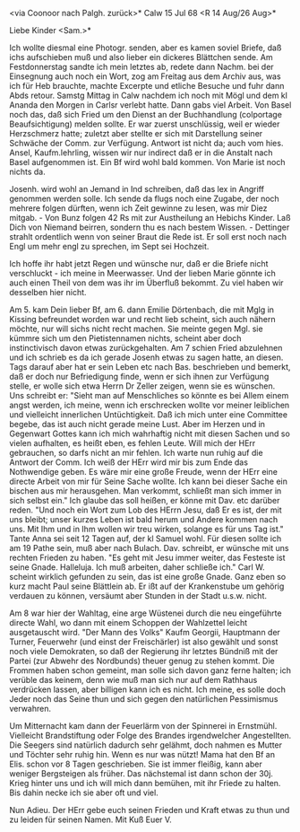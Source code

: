 <via Coonoor nach Palgh. zurück>* Calw 15 Jul 68
 <R 14 Aug/26 Aug>*

Liebe Kinder <Sam.>*

Ich wollte diesmal eine Photogr. senden, aber es kamen soviel Briefe, daß ichs aufschieben muß und also lieber ein dickeres Blättchen sende. Am Festdonnerstag sandte ich mein letztes ab, redete dann Nachm. bei der Einsegnung auch noch ein Wort, zog am Freitag aus dem Archiv aus, was ich für Heb brauchte, machte Excerpte und etliche Besuche und fuhr dann Abds retour. Samstg Mittag in Calw nachdem ich noch mit Mögl und dem kl Ananda den Morgen in Carlsr verlebt hatte. Dann gabs viel Arbeit. Von Basel noch das, daß sich Fried um den Dienst an der Buchhandlung (colportage Beaufsichtigung) melden sollte. Er war zuerst unschlüssig, weil er wieder Herzschmerz hatte; zuletzt aber stellte er sich mit Darstellung seiner Schwäche der Comm. zur Verfügung. Antwort ist nicht da; auch vom hies. Ansel, Kaufm.lehrling, wissen wir nur indirect daß er in die Anstalt nach Basel aufgenommen ist. Ein Bf wird wohl bald kommen. Von Marie ist noch nichts da.

Josenh. wird wohl an Jemand in Ind schreiben, daß das lex in Angriff genommen werden solle. Ich sende da flugs noch eine Zugabe, der noch mehrere folgen dürften, wenn ich Zeit gewinne zu lesen, was mir Diez mitgab. - Von Bunz folgen 42 Rs mit zur Austheilung an Hebichs Kinder. Laß Dich von Niemand beirren, sondern thu es nach bestem Wissen. - Dettinger strahlt ordentlich wenn von seiner Braut die Rede ist. Er soll erst noch nach Engl um mehr engl zu sprechen, im Sept sei Hochzeit.

Ich hoffe ihr habt jetzt Regen und wünsche nur, daß er die Briefe nicht verschluckt - ich meine in Meerwasser. Und der lieben Marie gönnte ich auch einen Theil von dem was ihr im Überfluß bekommt. Zu viel haben wir desselben hier nicht.

Am 5. kam Dein lieber Bf, am 6. dann Emilie Dörtenbach, die mit Mglg in Kissing befreundet worden war und recht lieb scheint, sich auch nähern möchte, nur will sichs nicht recht machen. Sie meinte gegen Mgl. sie kümmre sich um den Pietistennamen nichts, scheint aber doch instinctivisch davon etwas zurückgehalten. Am 7 schien Fried abzulehnen und ich schrieb es da ich gerade Josenh etwas zu sagen hatte, an diesen. Tags darauf aber hat er sein Leben etc nach Bas. beschrieben und bemerkt, daß er doch nur Befriedigung finde, wenn er sich ihnen zur Verfügung stelle, er wolle sich etwa Herrn Dr Zeller zeigen, wenn sie es wünschen. Uns schreibt er: "Sieht man auf Menschliches so könnte es bei Allem einem angst werden, ich meine, wenn ich erschrecken wollte vor meiner leiblichen und vielleicht innerlichen Untüchtigkeit. Daß ich mich unter eine Committee begebe, das ist auch nicht gerade meine Lust. Aber im Herzen und in Gegenwart Gottes kann ich mich wahrhaftig nicht mit diesen Sachen und so vielen aufhalten, es heißt eben, es fehlen Leute. Will mich der HErr gebrauchen, so darfs nicht an mir fehlen. Ich warte nun ruhig auf die Antwort der Comm. Ich weiß der HErr wird mir bis zum Ende das Nothwendige geben. Es wäre mir eine große Freude, wenn der HErr eine directe Arbeit von mir für Seine Sache wollte. Ich kann bei dieser Sache ein bischen aus mir herausgehen. Man verkommt, schließt man sich immer in sich selbst ein." Ich glaube das soll heißen, er könne mit Dav. etc darüber reden. "Und noch ein Wort zum Lob des HErrn Jesu, daß Er es ist, der mit uns bleibt; unser kurzes Leben ist bald herum und Andere kommen nach uns. Mit Ihm und in Ihm wollen wir treu wirken, solange es für uns Tag ist." Tante Anna sei seit 12 Tagen auf, der kl Samuel wohl. Für diesen sollte ich am 19 Pathe sein, muß aber nach Bulach. Dav. schreibt, er wünsche mit uns rechten Frieden zu haben. "Es geht mit Jesu immer weiter, das Festeste ist seine Gnade. Halleluja. Ich muß arbeiten, daher schließe ich." Carl W. scheint wirklich gefunden zu sein, das ist eine große Gnade. 
Ganz eben so kurz macht Paul seine Blättlein ab. Er ißt auf der Krankenstube um gehörig verdauen zu können, versäumt aber Stunden in der Stadt u.s.w. nicht.

Am 8 war hier der Wahltag, eine arge Wüstenei durch die neu eingeführte directe Wahl, wo dann mit einem Schoppen der Wahlzettel leicht ausgetauscht wird. "Der Mann des Volks" Kaufm Georgii, Hauptmann der Turner, Feuerwehr (und einst der Freischärler) ist also gewählt und sonst noch viele Demokraten, so daß der Regierung ihr letztes Bündniß mit der Partei (zur Abwehr des Nordbunds) theuer genug zu stehen kommt. Die Frommen haben schon gemeint, man solle sich davon ganz ferne halten; ich verüble das keinem, denn wie muß man sich nur auf dem Rathhaus verdrücken lassen, aber billigen kann ich es nicht. Ich meine, es solle doch Jeder noch das Seine thun und sich gegen den natürlichen Pessimismus verwahren.

Um Mitternacht kam dann der Feuerlärm von der Spinnerei in Ernstmühl. Vielleicht Brandstiftung oder Folge des Brandes irgendwelcher Angestellten. Die Seegers sind natürlich dadurch sehr gelähmt, doch nahmen es Mutter und Töchter sehr ruhig hin. Wenn es nur was nützt! Mama hat den Bf an Elis. schon vor 8 Tagen geschrieben. Sie ist immer fleißig, kann aber weniger Bergsteigen als früher. Das nächstemal ist dann schon der 30j. Krieg hinter uns und ich will mich dann bemühen, mit ihr Friede zu halten. Bis dahin necke ich sie aber oft und viel.

Nun Adieu. Der HErr gebe euch seinen Frieden und Kraft etwas zu thun und zu leiden für seinen Namen. Mit Kuß
 Euer V.
